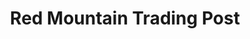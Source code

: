 ---
title: "Red Mountain Trading Post"
url: /mill-spring/red-mountain-trading-post/
shop: hardware
---